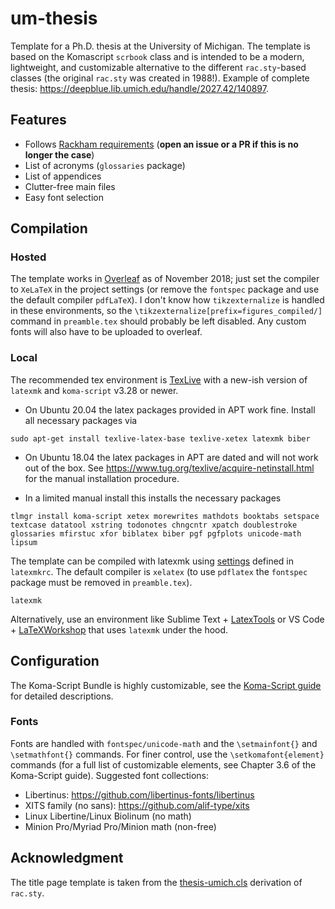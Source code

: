# um-thesis

Template for a Ph.D. thesis at the University of Michigan. The template is based on the Komascript ```scrbook``` class and is intended to be a modern, lightweight, and customizable alternative to the different ```rac.sty```-based classes (the original ```rac.sty``` was created in 1988!). Example of complete thesis: https://deepblue.lib.umich.edu/handle/2027.42/140897.

## Features
 - Follows [Rackham requirements](https://rackham.umich.edu/navigating-your-degree/formatting-guidelines/) (**open an issue or a PR if this is no longer the case**)
 - List of acronyms (```glossaries``` package)
 - List of appendices
 - Clutter-free main files
 - Easy font selection

## Compilation

### Hosted

The template works in [Overleaf](https://www.overleaf.com/) as of November 2018; just set the compiler to ```XeLaTeX``` in the project settings (or remove the ```fontspec``` package and use the default compiler ```pdfLaTeX```). I don't know how ```tikzexternalize``` is handled in these environments, so the ```\tikzexternalize[prefix=figures_compiled/]``` command in ```preamble.tex``` should probably be left disabled. Any custom fonts will also have to be uploaded to overleaf.

### Local

The recommended tex environment is [TexLive](https://tug.org/texlive/) with a new-ish version of ```latexmk``` and ```koma-script``` v3.28 or newer.

 * On Ubuntu 20.04 the latex packages provided in APT work fine. Install all necessary packages via

```
sudo apt-get install texlive-latex-base texlive-xetex latexmk biber
```

 * On Ubuntu 18.04 the latex packages in APT are dated and will not work out of the box. See https://www.tug.org/texlive/acquire-netinstall.html for the manual installation procedure.

 * In a limited manual install this installs the necessary packages

```
tlmgr install koma-script xetex morewrites mathdots booktabs setspace textcase datatool xstring todonotes chngcntr xpatch doublestroke glossaries mfirstuc xfor biblatex biber pgf pgfplots unicode-math lipsum
```

The template can be compiled with latexmk using [settings](http://ctan.mirrors.hoobly.com/support/latexmk/latexmk.pdf) defined in ```latexmkrc```. The default compiler is ```xelatex``` (to use ```pdflatex``` the ```fontspec``` package must be removed in ```preamble.tex```).

```
latexmk
```

Alternatively, use an environment like Sublime Text + [LatexTools](https://latextools.readthedocs.io/en/latest/) or VS Code + [LaTeXWorkshop](https://github.com/James-Yu/LaTeX-Workshop) that uses ```latexmk``` under the hood.


## Configuration

The Koma-Script Bundle is highly customizable, see the [Koma-Script guide](http://texdoc.net/texmf-dist/doc/latex/koma-script/scrguien.pdf) for detailed descriptions.

### Fonts

Fonts are handled with ```fontspec/unicode-math``` and the ```\setmainfont{}``` and ```\setmathfont{}``` commands. For finer control, use the ```\setkomafont{element}``` commands (for a full list of customizable elements, see Chapter 3.6 of the Koma-Script guide). Suggested font collections:

 - Libertinus: https://github.com/libertinus-fonts/libertinus
 - XITS family (no sans): https://github.com/alif-type/xits
 - Linux Libertine/Linux Biolinum (no math)
 - Minion Pro/Myriad Pro/Minion math (non-free)


## Acknowledgment

The title page template is taken from the [thesis-umich.cls](http://www-personal.umich.edu/~dalle/codes/thesis-umich/downloads/thesis-umich.cls) derivation of ```rac.sty```.
